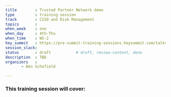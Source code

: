 ```yaml
---
title        : Trusted Partner Network demo
type         : training-session
track        : CISO and Risk Management
topics       : 
when_week    : one
when_day     : 4th-Thu
when_time    : WS-2
hey_summit   : https://pre-summit-training-sessions.heysummit.com/talks/trusted-partner-network-demo/
session_slack:
status       : draft           # draft, review-content, done
description  : TBD
organizers   :  
       - Ben Schofield

---
```


### This training session will cover:

